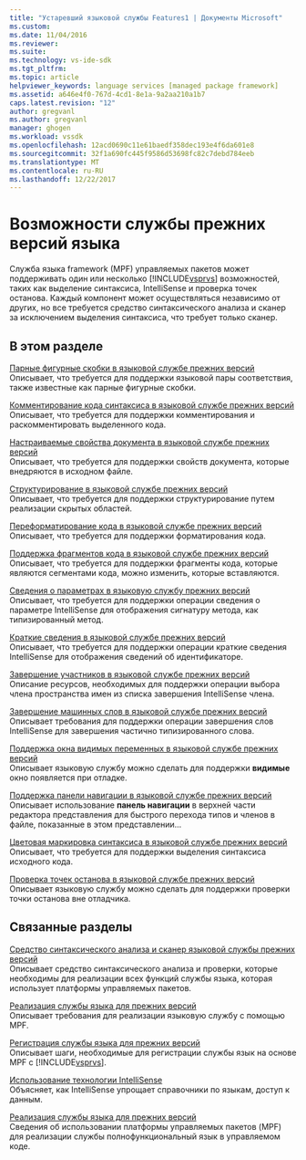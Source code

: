 ```yaml
---
title: "Устаревший языковой службы Features1 | Документы Microsoft"
ms.custom: 
ms.date: 11/04/2016
ms.reviewer: 
ms.suite: 
ms.technology: vs-ide-sdk
ms.tgt_pltfrm: 
ms.topic: article
helpviewer_keywords: language services [managed package framework]
ms.assetid: a646e4f0-767d-4cd1-8e1a-9a2aa210a1b7
caps.latest.revision: "12"
author: gregvanl
ms.author: gregvanl
manager: ghogen
ms.workload: vssdk
ms.openlocfilehash: 12acd0690c11e61baedf358dec193e4f6da601e8
ms.sourcegitcommit: 32f1a690fc445f9586d53698fc82c7debd784eeb
ms.translationtype: MT
ms.contentlocale: ru-RU
ms.lasthandoff: 12/22/2017
---
```

# <a name="legacy-language-service-features"></a>Возможности службы прежних версий языка
Служба языка framework (MPF) управляемых пакетов может поддерживать один или несколько [!INCLUDE[vsprvs](../../code-quality/includes/vsprvs_md.md)] возможностей, таких как выделение синтаксиса, IntelliSense и проверка точек останова. Каждый компонент может осуществляться независимо от других, но все требуется средство синтаксического анализа и сканер за исключением выделения синтаксиса, что требует только сканер.  
  
## <a name="in-this-section"></a>В этом разделе  
 [Парные фигурные скобки в языковой службе прежних версий](../../extensibility/internals/brace-matching-in-a-legacy-language-service.md)  
 Описывает, что требуется для поддержки языковой пары соответствия, также известные как парные фигурные скобки.  
  
 [Комментирование кода синтаксиса в языковой службе прежних версий](../../extensibility/internals/commenting-code-in-a-legacy-language-service.md)  
 Описывает, что требуется для поддержки комментирования и раскомментировать выделенного кода.  
  
 [Настраиваемые свойства документа в языковой службе прежних версий](../../extensibility/internals/custom-document-properties-in-a-legacy-language-service.md)  
 Описывает, что требуется для поддержки свойств документа, которые внедряются в исходном файле.  
  
 [Структурирование в языковой службе прежних версий](../../extensibility/internals/outlining-in-a-legacy-language-service.md)  
 Описывает, что требуется для поддержки структурирование путем реализации скрытых областей.  
  
 [Переформатирование кода в языковой службе прежних версий](../../extensibility/internals/reformatting-code-in-a-legacy-language-service.md)  
 Описывает, что требуется для поддержки форматирования кода.  
  
 [Поддержка фрагментов кода в языковой службе прежних версий](../../extensibility/internals/support-for-code-snippets-in-a-legacy-language-service.md)  
 Описывает, что требуется для поддержки фрагменты кода, которые являются сегментами кода, можно изменить, которые вставляются.  
  
 [Сведения о параметрах в языковую службу прежних версий](../../extensibility/internals/parameter-info-in-a-legacy-language-service2.md)  
 Описывает, что требуется для поддержки операции сведения о параметре IntelliSense для отображения сигнатуру метода, как типизированный метод.  
  
 [Краткие сведения в языковой службе прежних версий](../../extensibility/internals/quick-info-in-a-legacy-language-service.md)  
 Описывает, что требуется для поддержки операции краткие сведения IntelliSense для отображения сведений об идентификаторе.  
  
 [Завершение участников в языковой службе прежних версий](../../extensibility/internals/member-completion-in-a-legacy-language-service.md)  
 Описание ресурсов, необходимых для поддержки операции выбора члена пространства имен из списка завершения IntelliSense члена.  
  
 [Завершение машинных слов в языковой службе прежних версий](../../extensibility/internals/word-completion-in-a-legacy-language-service.md)  
 Описывает требования для поддержки операции завершения слов IntelliSense для завершения частично типизированного слова.  
  
 [Поддержка окна видимых переменных в языковой службе прежних версий](../../extensibility/internals/support-for-the-autos-window-in-a-legacy-language-service.md)  
 Описывает языковую службу можно сделать для поддержки **видимые** окно появляется при отладке.  
  
 [Поддержка панели навигации в языковой службе прежних версий](../../extensibility/internals/support-for-the-navigation-bar-in-a-legacy-language-service.md)  
 Описывает использование **панель навигации** в верхней части редактора представления для быстрого перехода типов и членов в файле, показанные в этом представлении...  
  
 [Цветовая маркировка синтаксиса в языковой службе прежних версий](../../extensibility/internals/syntax-colorizing-in-a-legacy-language-service.md)  
 Описывает, что требуется для поддержки выделения синтаксиса исходного кода.  
  
 [Проверка точек останова в языковой службе прежних версий](../../extensibility/internals/validating-breakpoints-in-a-legacy-language-service.md)  
 Описывает языковую службу можно сделать для поддержки проверки точки останова вне отладчика.  
  
## <a name="related-sections"></a>Связанные разделы  
 [Средство синтаксического анализа и сканер языковой службы прежних версий](../../extensibility/internals/legacy-language-service-parser-and-scanner.md)  
 Описывает средство синтаксического анализа и проверки, которые необходимы для реализации всех функций службы языка, которая использует платформы управляемых пакетов.  
  
 [Реализация службы языка для прежних версий](../../extensibility/internals/implementing-a-legacy-language-service2.md)  
 Описывает требования для реализации языковую службу с помощью MPF.  
  
 [Регистрация службы языка для прежних версий](../../extensibility/internals/registering-a-legacy-language-service1.md)  
 Описывает шаги, необходимые для регистрации службы язык на основе MPF с [!INCLUDE[vsprvs](../../code-quality/includes/vsprvs_md.md)].  
  
 [Использование технологии IntelliSense](../../ide/using-intellisense.md)  
 Объясняет, как IntelliSense упрощает справочники по языкам, доступ к данным.  
  
 [Реализация службы языка для прежних версий](../../extensibility/internals/implementing-a-legacy-language-service1.md)  
 Сведения об использовании платформы управляемых пакетов (MPF) для реализации службы полнофункциональный язык в управляемом коде.